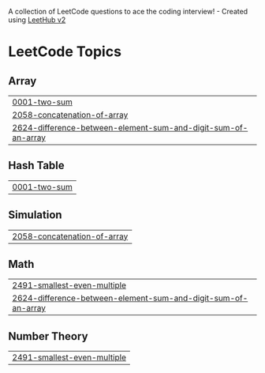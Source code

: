 A collection of LeetCode questions to ace the coding interview! - Created using [LeetHub v2](https://github.com/arunbhardwaj/LeetHub-2.0)
<!---LeetCode Topics Start-->
# LeetCode Topics
## Array
|  |
| ------- |
| [0001-two-sum](https://github.com/rmz07/Dsa/tree/master/0001-two-sum) |
| [2058-concatenation-of-array](https://github.com/rmz07/Dsa/tree/master/2058-concatenation-of-array) |
| [2624-difference-between-element-sum-and-digit-sum-of-an-array](https://github.com/rmz07/Dsa/tree/master/2624-difference-between-element-sum-and-digit-sum-of-an-array) |
## Hash Table
|  |
| ------- |
| [0001-two-sum](https://github.com/rmz07/Dsa/tree/master/0001-two-sum) |
## Simulation
|  |
| ------- |
| [2058-concatenation-of-array](https://github.com/rmz07/Dsa/tree/master/2058-concatenation-of-array) |
## Math
|  |
| ------- |
| [2491-smallest-even-multiple](https://github.com/rmz07/Dsa/tree/master/2491-smallest-even-multiple) |
| [2624-difference-between-element-sum-and-digit-sum-of-an-array](https://github.com/rmz07/Dsa/tree/master/2624-difference-between-element-sum-and-digit-sum-of-an-array) |
## Number Theory
|  |
| ------- |
| [2491-smallest-even-multiple](https://github.com/rmz07/Dsa/tree/master/2491-smallest-even-multiple) |
<!---LeetCode Topics End-->